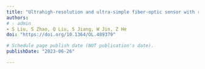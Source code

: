 ```yaml
---
title: "Ultrahigh-resolution and ultra-simple fiber-optic sensor with resonant Sagnac interferometer"
authors:
# - admin
- S Liu, S Zhao, Q Liu, S Jiang, W Jin, Z He
doi: "https://doi.org/10.1364/OL.489379"

# Schedule page publish date (NOT publication's date).
publishDate: "2023-06-26"

---
```

